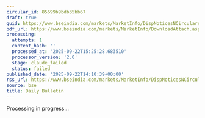 ```yaml
---
circular_id: 85699b9bdb35bb67
draft: true
guid: https://www.bseindia.com/markets/MarketInfo/DispNoticesNCirculars.aspx?Noticeid={508A095D-52FA-4E3C-B0C9-257EEE041D54}&noticeno=20250922-52&dt=09/22/2025&icount=52&totcount=56&flag=0
pdf_url: https://www.bseindia.com/markets/MarketInfo/DownloadAttach.aspx?id=20250922-52&attachedId=3ff60523-5c12-4713-849e-7badfe77ed8a
processing:
  attempts: 1
  content_hash: ''
  processed_at: '2025-09-22T15:25:28.683510'
  processor_version: '2.0'
  stage: claude_failed
  status: failed
published_date: '2025-09-22T14:10:39+00:00'
rss_url: https://www.bseindia.com/markets/MarketInfo/DispNoticesNCirculars.aspx?Noticeid={508A095D-52FA-4E3C-B0C9-257EEE041D54}&noticeno=20250922-52&dt=09/22/2025&icount=52&totcount=56&flag=0
source: bse
title: Daily Bulletin
---
```


Processing in progress...